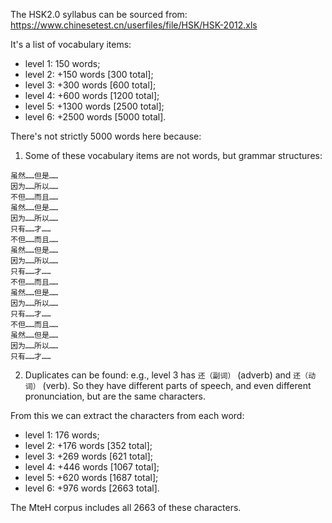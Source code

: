 The HSK2.0 syllabus can be sourced from: https://www.chinesetest.cn/userfiles/file/HSK/HSK-2012.xls

It's a list of vocabulary items:

- level 1: 150 words;
- level 2: +150 words [300 total];
- level 3: +300 words [600 total];
- level 4: +600 words [1200 total];
- level 5: +1300 words [2500 total];
- level 6: +2500 words [5000 total].

There's not strictly 5000 words here because:

1. Some of these vocabulary items are not words, but grammar structures:

```
虽然……但是……
因为……所以……
不但……而且……
虽然……但是……
因为……所以……
只有……才……
不但……而且……
虽然……但是……
因为……所以……
只有……才……
不但……而且……
虽然……但是……
因为……所以……
只有……才……
不但……而且……
虽然……但是……
因为……所以……
只有……才……
```

2. Duplicates can be found: e.g., level 3 has `还（副词）` (adverb) and `还（动词）` (verb).  So they have different parts of speech, and even different pronunciation, but are the same characters.

From this we can extract the characters from each word:

- level 1: 176 words;
- level 2: +176 words [352 total];
- level 3: +269 words [621 total];
- level 4: +446 words [1067 total];
- level 5: +620 words [1687 total];
- level 6: +976 words [2663 total].

The MteH corpus includes all 2663 of these characters.
